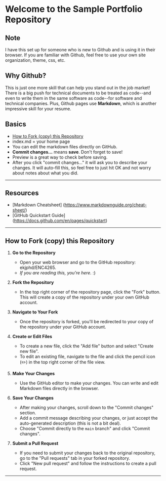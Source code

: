 # Welcome to the Sample Portfolio Repository

## Note
I have this set up for someone who is new to Github and is using it in their browser. If you are familiar with Github, feel free to use your own site organization, theme, css, etc. 

## Why Github?
This is just one more skill that can help you stand out in the job market! There is a big push for technical documents to be treated as code--and even to write them in the same software as code--for software and technical companies. Plus, Github pages use **Markdown**, which is another impressive skill for your resume.

## Basics
- [How to Fork (copy) this Repository](https://github.com/ekjphd/ENC4265/new/main#how-to-fork-copy-this-repository)
- index.md = your home page
- You can edit the markdown files directly on GitHub.
- **Commit changes...** means **save**. Don't forget to save!
- Preview is a great way to check before saving.
- After you click "commit changes..." it will ask you to describe your changes. It will auto-fill this, so feel free to just hit OK and not worry about notes about what you did.

---
## Resources
- [Markdown Cheatsheet] (https://www.markdownguide.org/cheat-sheet/)
- [GitHub Quickstart Guide] (https://docs.github.com/en/pages/quickstart)
---

## How to Fork (copy) this Repository

1. **Go to the Repository**
   - Open your web browser and go to the GitHub repository: ekjphd/ENC4265.
   - *If you are reading this, you're here.* :)

2. **Fork the Repository**
   - In the top right corner of the repository page, click the "Fork" button. This will create a copy of the repository under your own GitHub account.

3. **Navigate to Your Fork**
   - Once the repository is forked, you'll be redirected to your copy of the repository under your GitHub account.

4. **Create or Edit Files**
   - To create a new file, click the "Add file" button and select "Create new file".
   - To edit an existing file, navigate to the file and click the pencil icon (✏️) in the top right corner of the file view.

5. **Make Your Changes**
   - Use the GitHub editor to make your changes. You can write and edit Markdown files directly in the browser.

6. **Save Your Changes**
   - After making your changes, scroll down to the "Commit changes" section.
   - Add a commit message describing your changes, or just accept the auto-generated description (this is not a bit deal).
   - Choose "Commit directly to the `main` branch" and click "Commit changes".

7. **Submit a Pull Request**
   - If you need to submit your changes back to the original repository, go to the "Pull requests" tab in your forked repository.
   - Click "New pull request" and follow the instructions to create a pull request.

---

